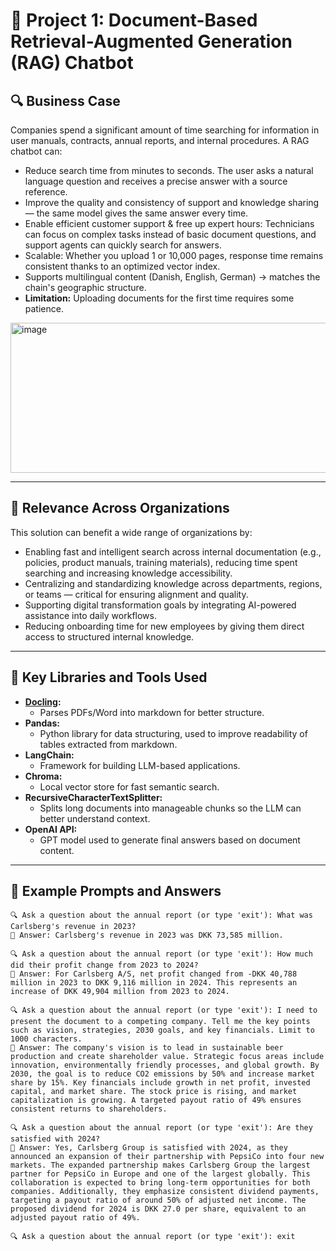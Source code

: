 # 📘 Project 1: Document-Based Retrieval-Augmented Generation (RAG) Chatbot

## 🔍 Business Case

Companies spend a significant amount of time searching for information in user manuals, contracts, annual reports, and internal procedures. A RAG chatbot can:

- Reduce search time from minutes to seconds. The user asks a natural language question and receives a precise answer with a source reference.
- Improve the quality and consistency of support and knowledge sharing — the same model gives the same answer every time.
- Enable efficient customer support & free up expert hours: Technicians can focus on complex tasks instead of basic document questions, and support agents can quickly search for answers.
- Scalable: Whether you upload 1 or 10,000 pages, response time remains consistent thanks to an optimized vector index.
- Supports multilingual content (Danish, English, German) → matches the chain's geographic structure.
- **Limitation:** Uploading documents for the first time requires some patience.
<img width="541" height="240" alt="image" src="https://github.com/user-attachments/assets/059140b3-fb98-4425-b567-b5c138e6d515" />

---

## 🎯 Relevance Across Organizations

This solution can benefit a wide range of organizations by:

- Enabling fast and intelligent search across internal documentation (e.g., policies, product manuals, training materials), reducing time spent searching and increasing knowledge accessibility.
- Centralizing and standardizing knowledge across departments, regions, or teams — critical for ensuring alignment and quality.
- Supporting digital transformation goals by integrating AI-powered assistance into daily workflows.
- Reducing onboarding time for new employees by giving them direct access to structured internal knowledge.

---

## 🧩 Key Libraries and Tools Used

- **[Docling](https://docling-project.github.io/docling/):**
  - Parses PDFs/Word into markdown for better structure.
- **Pandas:**
  - Python library for data structuring, used to improve readability of tables extracted from markdown.
- **LangChain:**
  - Framework for building LLM-based applications.
- **Chroma:**
  - Local vector store for fast semantic search.
- **RecursiveCharacterTextSplitter:**
  - Splits long documents into manageable chunks so the LLM can better understand context.
- **OpenAI API:**
  - GPT model used to generate final answers based on document content.

---

## 💬 Example Prompts and Answers

```text
🔍 Ask a question about the annual report (or type 'exit'): What was Carlsberg's revenue in 2023?
💬 Answer: Carlsberg's revenue in 2023 was DKK 73,585 million.

🔍 Ask a question about the annual report (or type 'exit'): How much did their profit change from 2023 to 2024?
💬 Answer: For Carlsberg A/S, net profit changed from -DKK 40,788 million in 2023 to DKK 9,116 million in 2024. This represents an increase of DKK 49,904 million from 2023 to 2024.

🔍 Ask a question about the annual report (or type 'exit'): I need to present the document to a competing company. Tell me the key points such as vision, strategies, 2030 goals, and key financials. Limit to 1000 characters.
💬 Answer: The company's vision is to lead in sustainable beer production and create shareholder value. Strategic focus areas include innovation, environmentally friendly processes, and global growth. By 2030, the goal is to reduce CO2 emissions by 50% and increase market share by 15%. Key financials include growth in net profit, invested capital, and market share. The stock price is rising, and market capitalization is growing. A targeted payout ratio of 49% ensures consistent returns to shareholders.

🔍 Ask a question about the annual report (or type 'exit'): Are they satisfied with 2024?
💬 Answer: Yes, Carlsberg Group is satisfied with 2024, as they announced an expansion of their partnership with PepsiCo into four new markets. The expanded partnership makes Carlsberg Group the largest partner for PepsiCo in Europe and one of the largest globally. This collaboration is expected to bring long-term opportunities for both companies. Additionally, they emphasize consistent dividend payments, targeting a payout ratio of around 50% of adjusted net income. The proposed dividend for 2024 is DKK 27.0 per share, equivalent to an adjusted payout ratio of 49%.

🔍 Ask a question about the annual report (or type 'exit'): exit

